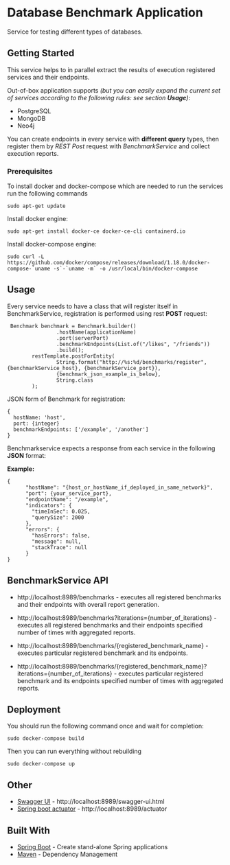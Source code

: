 # Database Benchmark Application

Service for testing different types of databases.

## Getting Started

This service helps to in parallel extract the results of execution registered services and their endpoints.

Out-of-box application supports *(but you can easily expand the current set of services according to the following rules: see section **Usage**)*:

* PostgreSQL
* MongoDB
* Neo4j

You can create endpoints in every service with **different query** types, then register them by *REST Post* request with *BenchmarkService* 
and collect execution reports.

### Prerequisites

To install docker and docker-compose which are needed to run the services run the following commands

```
sudo apt-get update
```
Install docker engine:
```
sudo apt-get install docker-ce docker-ce-cli containerd.io
```
Install docker-compose engine:
```
sudo curl -L https://github.com/docker/compose/releases/download/1.18.0/docker-compose-`uname -s`-`uname -m` -o /usr/local/bin/docker-compose
```
## Usage

Every service needs to have a class that will register itself in BenchmarkService, registration is performed using rest **POST** request:

```
 Benchmark benchmark = Benchmark.builder()
                .hostName(applicationName)
                .port(serverPort)
                .benchmarkEndpoints(List.of("/likes", "/friends"))
                .build();
        restTemplate.postForEntity(
                String.format("http://%s:%d/benchmarks/register", {benchmarkService_host}, {benchmarkService_port}),
                {benchmark_json_example_is_below},
                String.class
        );
```
JSON form of Benchmark for registration:
```
{
  hostName: 'host',
  port: {integer}
  benchmarkEndpoints: ['/example', '/another']
}
```
Benchmarkservice expects a response from each service in the following **JSON** format:  

**Example:**
```
{
      "hostName": "{host_or_hostName_if_deployed_in_same_network}",
      "port": {your_service_port},
      "endpointName": "/example",
      "indicators": {
        "timeInSec": 0.025,
        "querySize": 2000
      },
      "errors": {
        "hasErrors": false,
        "message": null,
        "stackTrace": null
      }
}
```
## BenchmarkService API

* http://localhost:8989/benchmarks - executes all registered benchmarks and their endpoints with overall report generation.

* http://localhost:8989/benchmarks?iterations={number_of_iterations} - executes all registered benchmarks and their endpoints 
specified number of times with aggregated reports.

* http://localhost:8989/benchmarks/{registered_benchmark_name} - executes particular registered benchmark and its endpoints.

* http://localhost:8989/benchmarks/{registered_benchmark_name}?iterations={number_of_iterations} - executes particular registered benchmark and its endpoints 
specified number of times with aggregated reports.

## Deployment

You should run the following command once and wait for completion:
```
sudo docker-compose build
```
Then you can run everything without rebuilding
```
sudo docker-compose up
```

## Other

* [Swagger UI](https://swagger.io/) - http://localhost:8989/swagger-ui.html
* [Spring boot actuator](https://www.baeldung.com/spring-boot-actuators) - http://localhost:8989/actuator

## Built With

* [Spring Boot](https://spring.io/projects/spring-boot) - Create stand-alone Spring applications
* [Maven](https://maven.apache.org/) - Dependency Management
